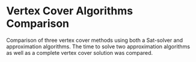 # Vertex Cover Algorithms Comparison
Comparison of three vertex cover methods using both a Sat-solver and approximation algorithms. The time to solve two approximation algorithms as well as a complete vertex cover solution was compared. 
